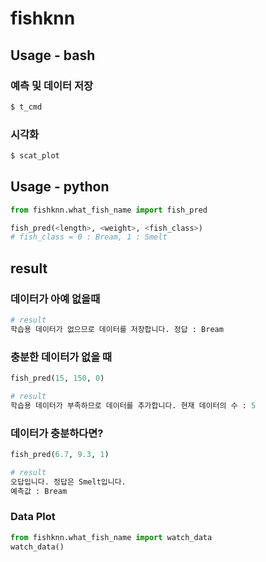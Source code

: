 # fishknn

## Usage - bash
### 예측 및 데이터 저장
```bash
$ t_cmd
```

### 시각화
```bash
$ scat_plot
```

## Usage - python
```python
from fishknn.what_fish_name import fish_pred

fish_pred(<length>, <weight>, <fish_class>)
# fish_class = 0 : Bream, 1 : Smelt
```

## result
### 데이터가 아예 없을때
```python
# result
학습용 데이터가 없으므로 데이터를 저장합니다. 정답 : Bream
```

### 충분한 데이터가 없을 때
```python
fish_pred(15, 150, 0)

# result
학습용 데이터가 부족하므로 데이터를 추가합니다. 현재 데이터의 수 : 5
```

### 데이터가 충분하다면?
```python
fish_pred(6.7, 9.3, 1)

# result
오답입니다. 정답은 Smelt입니다.
예측값 : Bream
```

### Data Plot
```python
from fishknn.what_fish_name import watch_data
watch_data()
```
